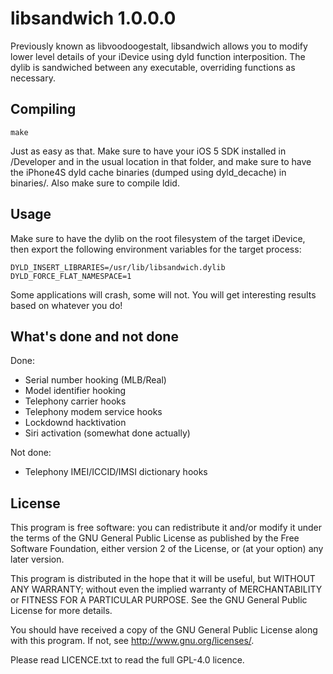 libsandwich 1.0.0.0
===================

Previously known as libvoodoogestalt, libsandwich allows you to modify
lower level details of your iDevice using dyld function interposition.
The dylib is sandwiched between any executable, overriding functions as
necessary.

Compiling
---------

    make

Just as easy as that. Make sure to have your iOS 5 SDK installed in /Developer
and in the usual location in that folder, and make sure to have the iPhone4S
dyld cache binaries (dumped using dyld_decache) in binaries/. Also make sure
to compile ldid.

Usage
-----

Make sure to have the dylib on the root filesystem of the target iDevice,
then export the following environment variables for the target process:

    DYLD_INSERT_LIBRARIES=/usr/lib/libsandwich.dylib
    DYLD_FORCE_FLAT_NAMESPACE=1

Some applications will crash, some will not. You will get interesting results
based on whatever you do!

What's done and not done
------------------------

Done:

* Serial number hooking (MLB/Real)
* Model identifier hooking
* Telephony carrier hooks
* Telephony modem service hooks
* Lockdownd hacktivation
* Siri activation (somewhat done actually)

Not done:

* Telephony IMEI/ICCID/IMSI dictionary hooks

License
-------

This program is free software: you can redistribute it and/or modify
it under the terms of the GNU General Public License as published by
the Free Software Foundation, either version 2 of the License, or
(at your option) any later version.

This program is distributed in the hope that it will be useful,
but WITHOUT ANY WARRANTY; without even the implied warranty of
MERCHANTABILITY or FITNESS FOR A PARTICULAR PURPOSE.  See the
GNU General Public License for more details.

You should have received a copy of the GNU General Public License
along with this program.  If not, see <http://www.gnu.org/licenses/>.

Please read LICENCE.txt to read the full GPL-4.0 licence. 

